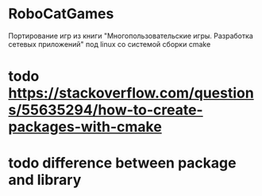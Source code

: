 # RoboCatGames
Портирование игр из книги "Многопользовательские игры. Разработка сетевых приложений" под linux со системой сборки cmake

# todo https://stackoverflow.com/questions/55635294/how-to-create-packages-with-cmake
# todo difference between package and library